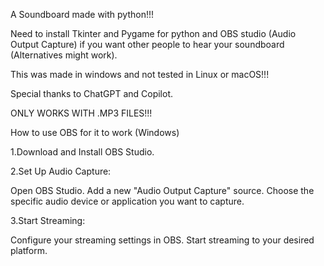 A Soundboard made with python!!!

Need to install Tkinter and Pygame for python and OBS studio (Audio Output Capture) if you want other people to hear your soundboard (Alternatives might work).

This was made in windows and not tested in Linux or macOS!!!

Special thanks to ChatGPT and Copilot.

ONLY WORKS WITH .MP3 FILES!!!


How to use OBS for it to work (Windows)

  1.Download and Install OBS Studio.

  2.Set Up Audio Capture:

  Open OBS Studio.
  Add a new "Audio Output Capture" source.
  Choose the specific audio device or application you want to capture.
  
  3.Start Streaming:

  Configure your streaming settings in OBS.
  Start streaming to your desired platform.
